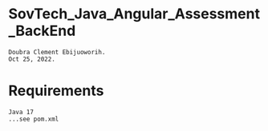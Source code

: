 # SovTech_Java_Angular_Assessment_BackEnd

    Doubra Clement Ebijuoworih.
    Oct 25, 2022.


# Requirements
    Java 17
    ...see pom.xml
